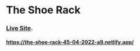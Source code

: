 # The Shoe Rack

### [Live Site](https://the-shoe-rack-45-04-2022-a9.netlify.app/about).

#### https://the-shoe-rack-45-04-2022-a9.netlify.app/
